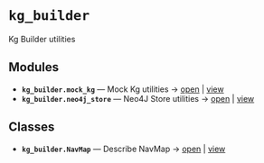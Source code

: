 # `kg_builder`

Kg Builder utilities

<!-- START doctoc generated TOC please keep comment here to allow auto update -->
<!-- END doctoc generated TOC please keep comment here to allow auto update -->

## Modules

- **`kg_builder.mock_kg`** — Mock Kg utilities → [open](vscode://file//home/paul/kgfoundry/src/kg_builder/mock_kg.py:1:1) | [view](https://github.com/github.com/paul-heyse/blob/0342b08deac5e1564b1fc9d5b196ccbeba265d41/src/kg_builder/mock_kg.py#L1)
- **`kg_builder.neo4j_store`** — Neo4J Store utilities → [open](vscode://file//home/paul/kgfoundry/src/kg_builder/neo4j_store.py:1:1) | [view](https://github.com/github.com/paul-heyse/blob/0342b08deac5e1564b1fc9d5b196ccbeba265d41/src/kg_builder/neo4j_store.py#L1)

## Classes

- **`kg_builder.NavMap`** — Describe NavMap → [open](vscode://file//home/paul/kgfoundry/src/kgfoundry_common/navmap_types.py:32:1) | [view](https://github.com/github.com/paul-heyse/blob/0342b08deac5e1564b1fc9d5b196ccbeba265d41/src/kgfoundry_common/navmap_types.py#L32-L45)
<!-- agent:readme v1 sha:0342b08deac5e1564b1fc9d5b196ccbeba265d41 content:f5ab708861bc -->
